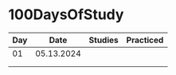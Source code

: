 # 100DaysOfStudy

| Day | Date       | Studies | Practiced |
|-----|------------|---------|-----------|
| 01  | 05.13.2024 |         |           |
|     |            |         |           |
|     |            |         |           |
